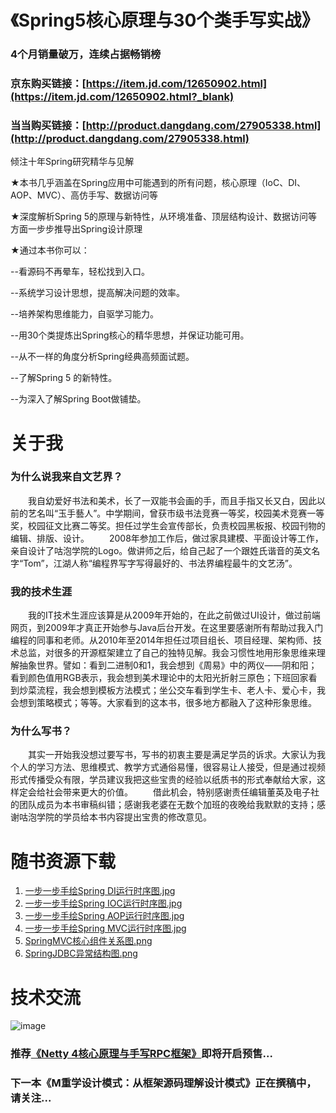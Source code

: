 # 《Spring5核心原理与30个类手写实战》
### 4个月销量破万，连续占据畅销榜

### 京东购买链接：[https://item.jd.com/12650902.html](https://item.jd.com/12650902.html?_blank)

### 当当购买链接：[http://product.dangdang.com/27905338.html](http://product.dangdang.com/27905338.html)

倾注十年Spring研究精华与见解

★本书几乎涵盖在Spring应用中可能遇到的所有问题，核心原理（IoC、DI、AOP、MVC）、高仿手写、数据访问等

★深度解析Spring 5的原理与新特性，从环境准备、顶层结构设计、数据访问等方面一步步推导出Spring设计原理

★通过本书你可以：

--看源码不再晕车，轻松找到入口。

--系统学习设计思想，提高解决问题的效率。

--培养架构思维能力，自驱学习能力。

--用30个类提炼出Spring核心的精华思想，并保证功能可用。

--从不一样的角度分析Spring经典高频面试题。

--了解Spring 5 的新特性。

--为深入了解Spring Boot做铺垫。

# 关于我

### 为什么说我来自文艺界？
　　我自幼爱好书法和美术，长了一双能书会画的手，而且手指又长又白，因此以前的艺名叫“玉手藝人”。中学期间，曾获市级书法竞赛一等奖，校园美术竞赛一等奖，校园征文比赛二等奖。担任过学生会宣传部长，负责校园黑板报、校园刊物的编辑、排版、设计。
　　2008年参加工作后，做过家具建模、平面设计等工作，亲自设计了咕泡学院的Logo。做讲师之后，给自己起了一个跟姓氏谐音的英文名字“Tom”，江湖人称“编程界写字写得最好的、书法界编程最牛的文艺汤”。
### 我的技术生涯
　　我的IT技术生涯应该算是从2009年开始的，在此之前做过UI设计，做过前端网页，到2009年才真正开始参与Java后台开发。在这里要感谢所有帮助过我入门编程的同事和老师。从2010年至2014年担任过项目组长、项目经理、架构师、技术总监，对很多的开源框架建立了自己的独特见解。我会习惯性地用形象思维来理解抽象世界。譬如：看到二进制0和1，我会想到《周易》中的两仪——阴和阳；看到颜色值用RGB表示，我会想到美术理论中的太阳光折射三原色；下班回家看到炒菜流程，我会想到模板方法模式；坐公交车看到学生卡、老人卡、爱心卡，我会想到策略模式；等等。大家看到的这本书，很多地方都融入了这种形象思维。
### 为什么写书？
　　其实一开始我没想过要写书，写书的初衷主要是满足学员的诉求。大家认为我个人的学习方法、思维模式、教学方式通俗易懂，很容易让人接受，但是通过视频形式传播受众有限，学员建议我把这些宝贵的经验以纸质书的形式奉献给大家，这样定会给社会带来更大的价值。
　　借此机会，特别感谢责任编辑董英及电子社的团队成员为本书审稿纠错；感谢我老婆在无数个加班的夜晚给我默默的支持；感谢咕泡学院的学员给本书内容提出宝贵的修改意见。
 
# 随书资源下载

1. [一步一步手绘Spring DI运行时序图.jpg](https://github.com/gupaoedu-tom/resouce/blob/master/spring5/%E4%B8%80%E6%AD%A5%E4%B8%80%E6%AD%A5%E6%89%8B%E7%BB%98Spring%20DI%E8%BF%90%E8%A1%8C%E6%97%B6%E5%BA%8F%E5%9B%BE.jpg)
2. [一步一步手绘Spring IOC运行时序图.jpg](https://github.com/gupaoedu-tom/resouce/blob/master/spring5/%E4%B8%80%E6%AD%A5%E4%B8%80%E6%AD%A5%E6%89%8B%E7%BB%98Spring%20IOC%E8%BF%90%E8%A1%8C%E6%97%B6%E5%BA%8F%E5%9B%BE.jpg)
3. [一步一步手绘Spring AOP运行时序图.jpg](https://github.com/gupaoedu-tom/resouce/blob/master/spring5/%E4%B8%80%E6%AD%A5%E4%B8%80%E6%AD%A5%E6%89%8B%E7%BB%98Spring%20AOP%E8%BF%90%E8%A1%8C%E6%97%B6%E5%BA%8F%E5%9B%BE.jpg)
4. [一步一步手绘Spring MVC运行时序图.jpg](https://github.com/gupaoedu-tom/resouce/blob/master/spring5/%E4%B8%80%E6%AD%A5%E4%B8%80%E6%AD%A5%E6%89%8B%E7%BB%98Spring%20MVC%E8%BF%90%E8%A1%8C%E6%97%B6%E5%BA%8F%E5%9B%BE.jpg)
5. [SpringMVC核心组件关系图.png](https://github.com/gupaoedu-tom/resouce/blob/master/spring5/SpringMVC%E6%A0%B8%E5%BF%83%E7%BB%84%E4%BB%B6%E5%85%B3%E7%B3%BB%E5%9B%BE.png)
6. [SpringJDBC异常结构图.png](https://github.com/gupaoedu-tom/resouce/blob/master/spring5/SpringJDBC%E5%BC%82%E5%B8%B8%E7%BB%93%E6%9E%84%E5%9B%BE.png)
  
  
# 技术交流
![image](https://github.com/gupaoedu-tom/resouce/blob/master/gupaoedu-tom-qrcode.png)

### 推荐[《Netty 4核心原理与手写RPC框架》](https://github.com/gupaoedu-tom/netty4-samples)即将开启预售...
### 下一本《M重学设计模式：从框架源码理解设计模式》正在撰稿中，请关注...

